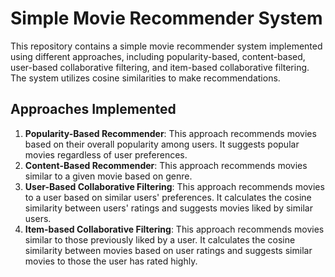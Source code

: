 # Simple Movie Recommender System

This repository contains a simple movie recommender system implemented using different approaches, including popularity-based, content-based, user-based collaborative filtering, and item-based collaborative filtering. The system utilizes cosine similarities to make recommendations.
<be>
<br>
## Approaches Implemented

1. **Popularity-Based Recommender**: This approach recommends movies based on their overall popularity among users. It suggests popular movies regardless of user preferences.
2. **Content-Based Recommender**: This approach recommends movies similar to a given movie based on genre.
3. **User-Based Collaborative Filtering**: This approach recommends movies to a user based on similar users' preferences. It calculates the cosine similarity between users' ratings and suggests movies liked by similar users.
4. **Item-based Collaborative Filtering**: This approach recommends movies similar to those previously liked by a user. It calculates the cosine similarity between movies based on user ratings and suggests similar movies to those the user has rated highly.
